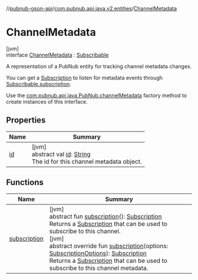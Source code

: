 //[pubnub-gson-api](../../../index.md)/[com.pubnub.api.java.v2.entities](../index.md)/[ChannelMetadata](index.md)

# ChannelMetadata

[jvm]\
interface [ChannelMetadata](index.md) : [Subscribable](../-subscribable/index.md)

A representation of a PubNub entity for tracking channel metadata changes.

You can get a [Subscription](../../com.pubnub.api.java.v2.subscriptions/-subscription/index.md) to listen for metadata events through [Subscribable.subscription](../../../../../pubnub-kotlin/pubnub-kotlin-api/pubnub-kotlin-api/com.pubnub.api.v2.entities/-subscribable/subscription.md).

Use the [com.pubnub.api.java.PubNub.channelMetadata](../../com.pubnub.api.java/-pub-nub/channel-metadata.md) factory method to create instances of this interface.

## Properties

| Name | Summary |
|---|---|
| [id](id.md) | [jvm]<br>abstract val [id](id.md): [String](https://kotlinlang.org/api/latest/jvm/stdlib/kotlin/-string/index.html)<br>The id for this channel metadata object. |

## Functions

| Name | Summary |
|---|---|
| [subscription](subscription.md) | [jvm]<br>abstract fun [subscription](subscription.md)(): [Subscription](../../com.pubnub.api.java.v2.subscriptions/-subscription/index.md)<br>Returns a [Subscription](../../com.pubnub.api.java.v2.subscriptions/-subscription/index.md) that can be used to subscribe to this channel.<br>[jvm]<br>abstract override fun [subscription](subscription.md)(options: [SubscriptionOptions](../../../../../pubnub-kotlin/pubnub-kotlin-api/pubnub-kotlin-api/com.pubnub.api.v2.subscriptions/-subscription-options/index.md)): [Subscription](../../com.pubnub.api.java.v2.subscriptions/-subscription/index.md)<br>Returns a [Subscription](../../com.pubnub.api.java.v2.subscriptions/-subscription/index.md) that can be used to subscribe to this channel metadata. |
